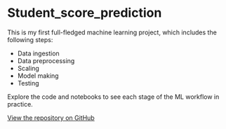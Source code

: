 # Student_score_prediction 

This is my first full-fledged machine learning project, which includes the following steps:
- Data ingestion
- Data preprocessing
- Scaling
- Model making
- Testing

Explore the code and notebooks to see each stage of the ML workflow in practice.

[View the repository on GitHub](https://github.com/gops26/Student_score_prediction)
